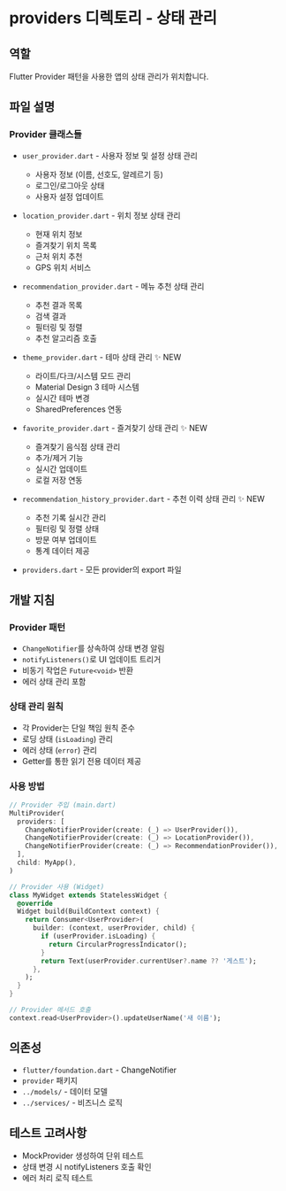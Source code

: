 # providers 디렉토리 - 상태 관리

## 역할
Flutter Provider 패턴을 사용한 앱의 상태 관리가 위치합니다.

## 파일 설명

### Provider 클래스들
- `user_provider.dart` - 사용자 정보 및 설정 상태 관리
  - 사용자 정보 (이름, 선호도, 알레르기 등)
  - 로그인/로그아웃 상태
  - 사용자 설정 업데이트

- `location_provider.dart` - 위치 정보 상태 관리
  - 현재 위치 정보
  - 즐겨찾기 위치 목록
  - 근처 위치 추천
  - GPS 위치 서비스

- `recommendation_provider.dart` - 메뉴 추천 상태 관리
  - 추천 결과 목록
  - 검색 결과
  - 필터링 및 정렬
  - 추천 알고리즘 호출

- `theme_provider.dart` - 테마 상태 관리 ✨ NEW
  - 라이트/다크/시스템 모드 관리
  - Material Design 3 테마 시스템
  - 실시간 테마 변경
  - SharedPreferences 연동

- `favorite_provider.dart` - 즐겨찾기 상태 관리 ✨ NEW
  - 즐겨찾기 음식점 상태 관리
  - 추가/제거 기능
  - 실시간 업데이트
  - 로컬 저장 연동

- `recommendation_history_provider.dart` - 추천 이력 상태 관리 ✨ NEW
  - 추천 기록 실시간 관리
  - 필터링 및 정렬 상태
  - 방문 여부 업데이트
  - 통계 데이터 제공

- `providers.dart` - 모든 provider의 export 파일

## 개발 지침

### Provider 패턴
- `ChangeNotifier`를 상속하여 상태 변경 알림
- `notifyListeners()`로 UI 업데이트 트리거
- 비동기 작업은 `Future<void>` 반환
- 에러 상태 관리 포함

### 상태 관리 원칙
- 각 Provider는 단일 책임 원칙 준수
- 로딩 상태 (`isLoading`) 관리
- 에러 상태 (`error`) 관리
- Getter를 통한 읽기 전용 데이터 제공

### 사용 방법
```dart
// Provider 주입 (main.dart)
MultiProvider(
  providers: [
    ChangeNotifierProvider(create: (_) => UserProvider()),
    ChangeNotifierProvider(create: (_) => LocationProvider()),
    ChangeNotifierProvider(create: (_) => RecommendationProvider()),
  ],
  child: MyApp(),
)

// Provider 사용 (Widget)
class MyWidget extends StatelessWidget {
  @override
  Widget build(BuildContext context) {
    return Consumer<UserProvider>(
      builder: (context, userProvider, child) {
        if (userProvider.isLoading) {
          return CircularProgressIndicator();
        }
        return Text(userProvider.currentUser?.name ?? '게스트');
      },
    );
  }
}

// Provider 메서드 호출
context.read<UserProvider>().updateUserName('새 이름');
```

## 의존성
- `flutter/foundation.dart` - ChangeNotifier
- `provider` 패키지
- `../models/` - 데이터 모델
- `../services/` - 비즈니스 로직

## 테스트 고려사항
- MockProvider 생성하여 단위 테스트
- 상태 변경 시 notifyListeners 호출 확인
- 에러 처리 로직 테스트 